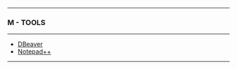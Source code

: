 
---

### M - TOOLS

---

* [DBeaver](https://github.com/ttltrk/TTT/blob/master/TOOLS/DBEAVER/DBEAVER.txt)
* [Notepad++](https://github.com/ttltrk/TTT/blob/master/TOOLS/NP/NP.txt)

---

